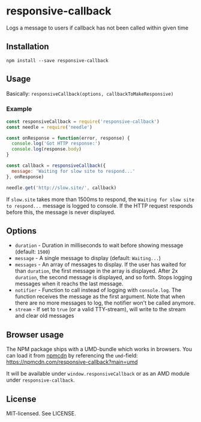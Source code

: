 # responsive-callback

Logs a message to users if callback has not been called within given time

## Installation

```shell
npm install --save responsive-callback
```

## Usage

Basically: `responsiveCallback(options, callbackToMakeResponsive)`

### Example

```js
const responsiveCallback = require('responsive-callback')
const needle = require('needle')

const onResponse = function(error, response) {
  console.log('Got HTTP response:')
  console.log(response.body)
}

const callback = responsiveCallback({
  message: 'Waiting for slow site to respond...'
}, onResponse)

needle.get('http://slow.site/', callback)
```

If `slow.site` takes more than 1500ms to respond, the `Waiting for slow site to respond...` message is logged to console. If the HTTP request responds before this, the message is never displayed.

## Options

* `duration` - Duration in milliseconds to wait before showing message (default: `1500`)
* `message` - A single message to display (default: `Waiting...`)
* `messages` - An array of messages to display. If the user has waited for than `duration`, the first message in the array is displayed. After 2x `duration`, the second message is displayed, and so forth. Stops logging messages when it reachs the last message.
* `notifier` - Function to call instead of logging with `console.log`. The function receives the message as the first argument. Note that when there are no more messages to log, the notifier won't be called anymore.
* `stream` - If set to `true` (or a valid TTY-stream), will write to the stream and clear old messages

## Browser usage

The NPM package ships with a UMD-bundle which works in browsers. You can load it from [npmcdn](https://npmcdn.com/) by referencing the `umd`-field: https://npmcdn.com/responsive-callback?main=umd

It will be available under `window.responsiveCallback` or as an AMD module under `responsive-callback`.

## License

MIT-licensed. See LICENSE.
